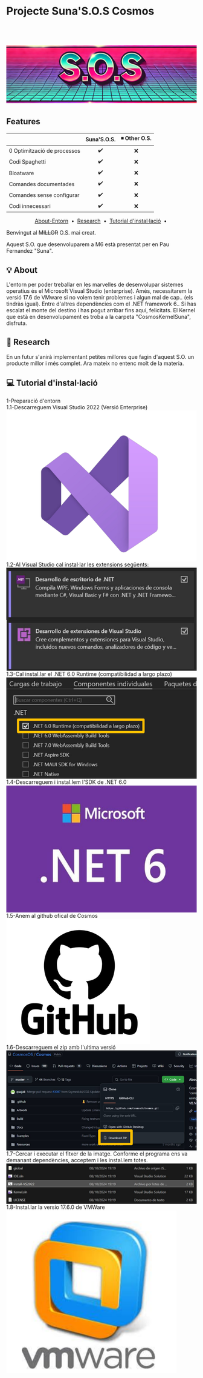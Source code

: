 # Projecte Suna'S.O.S Cosmos
 <h1 align="center">
  <br>
  <img src="./img/Screenshot_4.png" alt="S.O.S. Logo">
</h1>

## Features
|                            | Suna'S.O.S.  | ◾ Other O.S. |
| -------------------------- | :-----------------: | :---------------: |
| 0 Optimització de processos|         ✔️         |        ❌        |
| Codi Spaghetti             |         ✔️         |        ❌        |
| Bloatware                  |         ✔️         |        ❌        |
| Comandes documentades      |         ✔️         |        ❌        |
| Comandes sense configurar  |         ✔️         |        ❌        |
| Codi innecessari           |         ✔️         |        ❌        |

<p align="center">
  <a href="#bulb-about">About-Entorn</a> &nbsp;&bull;&nbsp;
  <a href="#mag_right-research">Research</a> &nbsp;&bull;&nbsp;
  <a href="#computer">Tutorial d'instal·lació</a> &nbsp;&bull;&nbsp;</a>
</p>
<p>Benvingut al <del>MILLOR</del> O.S. mai creat.</p>
Aquest S.O. que desenvoluparem a M6 està presentat per en Pau Fernandez "Suna".

## :bulb: About
<p>
L'entorn per poder treballar en les marvelles de desenvolupar sistemes operatius és el Microsoft Visual Studio (enterprise).
Amés, necessitarem la versió 17.6 de VMware si no volem tenir problemes i algun mal de cap.. (els tindràs igual).
Entre d'altres dependències com el .NET framework 6..
Si has escalat el monte del destino i has pogut arribar fins aquí, felicitats. El Kernel que està en desenvolupament
es troba a la carpeta "CosmosKernelSuna", disfruta.
</p>

## :mag_right: Research
<p>
En un futur s'anirà implementant petites millores que fagin d'aquest S.O. un producte millor i més complet. 
Ara mateix no entenc molt de la materia.
</p>

## 💻 Tutorial d'instal·lació

<p >
 1-Preparació d'entorn <br>
 1.1-Descarreguem Visual Studio 2022 (Versió Enterprise) <br>
 <img src="./img/Screenshot_5.png" alt="Microsoft Visual Studio logo" align="center"> <br>
 1.2-Al Visual Studio cal instal·lar les extensions següents: <br>
 <img src="./img/Screenshot_1.png" alt="Microsoft Visual Studio extensions" align="center"><br>
 1.3-Cal instal.lar el .NET 6.0 Runtime (compatibilidad a largo plazo)<br>
 <img src="./img/Screenshot_2.png" alt="Microsoft Visual Studio dependences" align="center"><br>
 1.4-Descarreguem i instal.lem l'SDK de .NET 6.0 <br>
 <img src="./img/Screenshot_3.png" alt="Microsoft .NET framework 6.0" align="center"><br>
 1.5-Anem al github ofical de Cosmos <br>
 <img src="./img/Screenshot_6.png" alt="github logo" align="center"><br>
 1.6-Descarreguem el zip amb l'ultima versió <br>
 <img src="./img/Screenshot_7.png" alt="Cosmos zip file download" align="center"><br>
 1.7-Cercar i executar el fitxer de la imatge. Conforme el programa ens va demanant dependències, acceptem i les instal.lem totes. <br>
 <img src="./img/Screenshot_8.png" alt="InstallVS2022" align="center"><br>
 1.8-Instal.lar la versio 17.6.0 de VMWare <br>
 <img src="./img/Screenshot_9.png" alt="VMware logo" align="center"><br>
 
</p>
